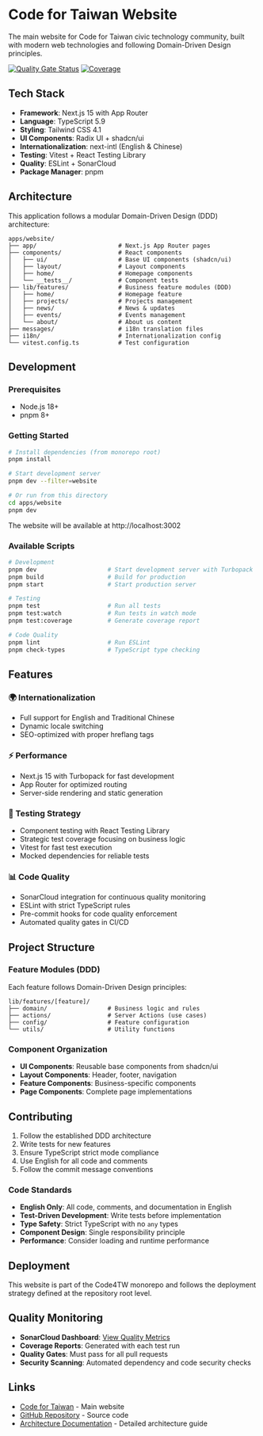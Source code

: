 # Code for Taiwan Website

The main website for Code for Taiwan civic technology community, built with modern web technologies and following Domain-Driven Design principles.

[![Quality Gate Status](https://sonarcloud.io/api/project_badges/measure?project=Michael0520_code4tw&metric=alert_status)](https://sonarcloud.io/dashboard?id=Michael0520_code4tw)
[![Coverage](https://sonarcloud.io/api/project_badges/measure?project=Michael0520_code4tw&metric=coverage)](https://sonarcloud.io/dashboard?id=Michael0520_code4tw)

## Tech Stack

- **Framework**: Next.js 15 with App Router
- **Language**: TypeScript 5.9
- **Styling**: Tailwind CSS 4.1
- **UI Components**: Radix UI + shadcn/ui
- **Internationalization**: next-intl (English & Chinese)
- **Testing**: Vitest + React Testing Library
- **Quality**: ESLint + SonarCloud
- **Package Manager**: pnpm

## Architecture

This application follows a modular Domain-Driven Design (DDD) architecture:

```
apps/website/
├── app/                       # Next.js App Router pages
├── components/                # React components
│   ├── ui/                    # Base UI components (shadcn/ui)
│   ├── layout/                # Layout components
│   ├── home/                  # Homepage components
│   └── __tests__/             # Component tests
├── lib/features/              # Business feature modules (DDD)
│   ├── home/                  # Homepage feature
│   ├── projects/              # Projects management
│   ├── news/                  # News & updates
│   ├── events/                # Events management
│   └── about/                 # About us content
├── messages/                  # i18n translation files
├── i18n/                      # Internationalization config
└── vitest.config.ts           # Test configuration
```

## Development

### Prerequisites

- Node.js 18+
- pnpm 8+

### Getting Started

```bash
# Install dependencies (from monorepo root)
pnpm install

# Start development server
pnpm dev --filter=website

# Or run from this directory
cd apps/website
pnpm dev
```

The website will be available at http://localhost:3002

### Available Scripts

```bash
# Development
pnpm dev                    # Start development server with Turbopack
pnpm build                  # Build for production
pnpm start                  # Start production server

# Testing
pnpm test                   # Run all tests
pnpm test:watch             # Run tests in watch mode
pnpm test:coverage          # Generate coverage report

# Code Quality
pnpm lint                   # Run ESLint
pnpm check-types            # TypeScript type checking
```

## Features

### 🌍 Internationalization
- Full support for English and Traditional Chinese
- Dynamic locale switching
- SEO-optimized with proper hreflang tags

### ⚡ Performance
- Next.js 15 with Turbopack for fast development
- App Router for optimized routing
- Server-side rendering and static generation

### 🧪 Testing Strategy
- Component testing with React Testing Library
- Strategic test coverage focusing on business logic
- Vitest for fast test execution
- Mocked dependencies for reliable tests

### 📊 Code Quality
- SonarCloud integration for continuous quality monitoring
- ESLint with strict TypeScript rules
- Pre-commit hooks for code quality enforcement
- Automated quality gates in CI/CD

## Project Structure

### Feature Modules (DDD)
Each feature follows Domain-Driven Design principles:

```
lib/features/[feature]/
├── domain/                 # Business logic and rules
├── actions/                # Server Actions (use cases)
├── config/                 # Feature configuration
└── utils/                  # Utility functions
```

### Component Organization
- **UI Components**: Reusable base components from shadcn/ui
- **Layout Components**: Header, footer, navigation
- **Feature Components**: Business-specific components
- **Page Components**: Complete page implementations

## Contributing

1. Follow the established DDD architecture
2. Write tests for new features
3. Ensure TypeScript strict mode compliance
4. Use English for all code and comments
5. Follow the commit message conventions

### Code Standards
- **English Only**: All code, comments, and documentation in English
- **Test-Driven Development**: Write tests before implementation
- **Type Safety**: Strict TypeScript with no `any` types
- **Component Design**: Single responsibility principle
- **Performance**: Consider loading and runtime performance

## Deployment

This website is part of the Code4TW monorepo and follows the deployment strategy defined at the repository root level.

## Quality Monitoring

- **SonarCloud Dashboard**: [View Quality Metrics](https://sonarcloud.io/dashboard?id=Michael0520_code4tw)
- **Coverage Reports**: Generated with each test run
- **Quality Gates**: Must pass for all pull requests
- **Security Scanning**: Automated dependency and code security checks

## Links

- [Code for Taiwan](https://codefortaiwan.org) - Main website
- [GitHub Repository](https://github.com/Michael0520/code4tw) - Source code
- [Architecture Documentation](./ARCHITECTURE.md) - Detailed architecture guide